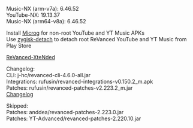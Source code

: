 Music-NX (arm-v7a): 6.46.52  
YouTube-NX: 19.13.37  
Music-NX (arm64-v8a): 6.46.52  

Install [Microg](https://github.com/ReVanced/GmsCore/releases) for non-root YouTube and YT Music APKs  
Use [zygisk-detach](https://github.com/j-hc/zygisk-detach) to detach root ReVanced YouTube and YT Music from Play Store  

[ReVanced-XteNded](https://github.com/smmahbubhossain/ReVanced-XteNded)  

Changelog:  
CLI: j-hc/revanced-cli-4.6.0-all.jar  
Integrations: rufusin/revanced-integrations-v0.150.2_m.apk  
Patches: rufusin/revanced-patches-v2.223.2_m.jar  
[Changelog](https://github.com/rufusin/revanced-patches/releases/tag/vv2.223.2_m)  

Skipped:  
Patches: anddea/revanced-patches-2.223.0.jar  
Patches: YT-Advanced/revanced-patches-2.220.10.jar    
